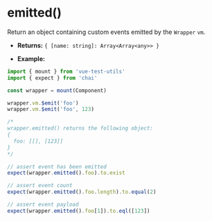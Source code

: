 # emitted()

Return an object containing custom events emitted by the `Wrapper` `vm`.

- **Returns:** `{ [name: string]: Array<Array<any>> }`

- **Example:**

```js
import { mount } from 'vue-test-utils'
import { expect } from 'chai'

const wrapper = mount(Component)

wrapper.vm.$emit('foo')
wrapper.vm.$emit('foo', 123)

/*
wrapper.emitted() returns the following object:
{
  foo: [[], [123]]
}
*/

// assert event has been emitted
expect(wrapper.emitted().foo).to.exist

// assert event count
expect(wrapper.emitted().foo.length).to.equal(2)

// assert event payload
expect(wrapper.emitted().foo[1]).to.eql([123])
```
